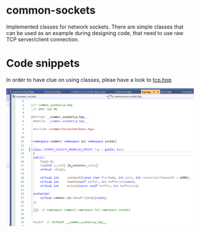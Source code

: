 # common-sockets
Implemented classes for network sockets. 
There are simple classes that can be used as an example during designing code, that need to use raw TCP 
server/client connection. 
  
# Code snippets  
In order to have clue on using classes, pleae have a look to [tcp.hpp](include/common/io/socket/tcp.hpp)  

![tcp.hpp](docs/pics/tcp_socket_header_2020.09.06.png)
